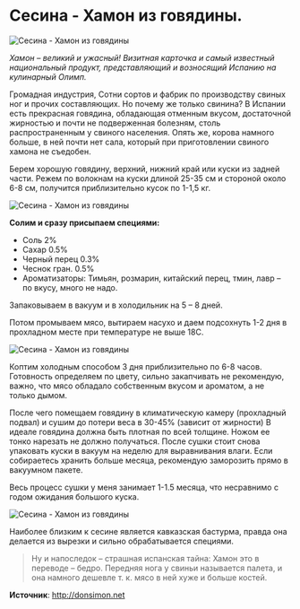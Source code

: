 # Сесина - Хамон из говядины.

![Сесина - Хамон из говядины](/images/Kulinar/Myaso/cecina_01.jpg 'Сесина - Хамон из говядины')

_Хамон – великий и ужасный! Визитная карточка и самый известный национальный продукт, представляющий и возносящий Испанию на кулинарный Олимп._

Громадная индустрия, Сотни сортов и фабрик по производству свиных ног и прочих составляющих. Но почему же только свинина? В Испании есть прекрасная говядина, обладающая отменным вкусом, достаточной жирностью и почти не подверженная болезням, столь распространенным у свиного населения. Опять же, корова намного больше, в ней почти нет сала, который при приготовлении свиного хамона не съедобен.

Берем хорошую говядину, верхний, нижний край или куски из задней части. Режем по волокнам на куски длиной 25-35 см и стороной около 6-8 см, получится приблизительно кусок по 1-1,5 кг.

![Сесина - Хамон из говядины](/images/Kulinar/Myaso/cecina_03.jpg 'Сесина - Хамон из говядины')

**Солим и сразу присыпаем специями:**

- Соль 2%
- Сахар 0.5%
- Черный перец 0.3%
- Чеснок гран. 0.5%
- Ароматизаторы: Тимьян, розмарин, китайский перец, тмин, лавр – по вкусу, много не надо.

Запаковываем в вакуум и в холодильник на 5 – 8 дней.

Потом промываем мясо, вытираем насухо и даем подсохнуть 1-2 дня в прохладном месте при температуре не выше 18С.

![Сесина - Хамон из говядины](/images/Kulinar/Myaso/cecina_04.jpg 'Сесина - Хамон из говядины')

Коптим холодным способом 3 дня приблизительно по 6-8 часов. Готовность определяем по цвету, сильно закапчивать не рекомендую, важно, что мясо обладало собственным вкусом и ароматом, а не только дымом.

После чего помещаем говядину в климатическую камеру (прохладный подвал) и сушим до потери веса в 30-45% (зависит от жирности) В идеале говядина должна быть плотная по всей толщине. Ножом ее тонко нарезать не должно получаться. После сушки стоит снова упаковать куски в вакуум на неделю для выравнивания влаги. Если собираетесь хранить больше месяца, рекомендую заморозить прямо в вакуумном пакете.

Весь процесс сушки у меня занимает 1-1.5 месяца, что несравнимо с годом ожидания большого куска.

![Сесина - Хамон из говядины](/images/Kulinar/Myaso/cecina_02.jpg 'Сесина - Хамон из говядины')

Наиболее близким к сесине является кавказская бастурма, правда она делается из вырезки и сильно обрабатывается специями.

> Ну и напоследок – страшная испанская тайна: Хамон это в переводе – бедро. Передняя нога у свиньи называется палета, и она намного дешевле т. к. мясо в ней хуже и больше костей.

**Источник**: http://donsimon.net

